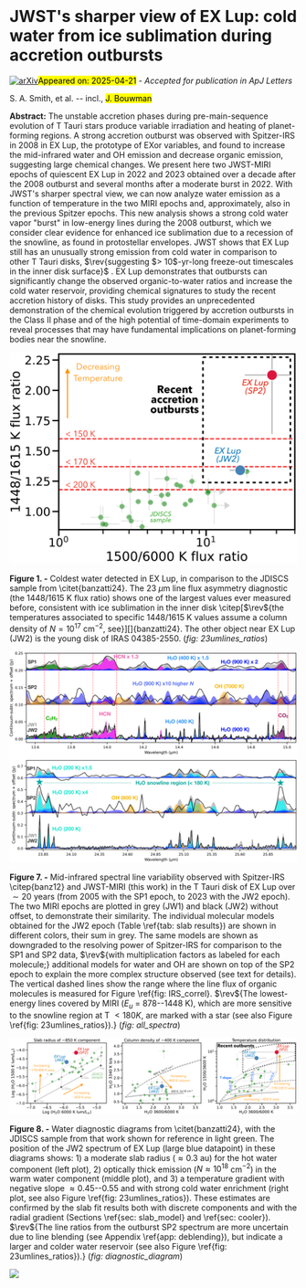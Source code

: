 <div class="macros" style="visibility:hidden;">
$\newcommand{\ensuremath}{}$
$\newcommand{\xspace}{}$
$\newcommand{\object}[1]{\texttt{#1}}$
$\newcommand{\farcs}{{.}''}$
$\newcommand{\farcm}{{.}'}$
$\newcommand{\arcsec}{''}$
$\newcommand{\arcmin}{'}$
$\newcommand{\ion}[2]{#1#2}$
$\newcommand{\textsc}[1]{\textrm{#1}}$
$\newcommand{\hl}[1]{\textrm{#1}}$
$\newcommand{\footnote}[1]{}$
$\newcommand{\tblspc}{-0.1cm}$
$\newcommand{\rev}[1]{\textcolor{black}{#1}}$
$\newcommand$
$\newcommand$
$\newcommand$
$\newcommand$
$\newcommand{\farcs}{\hbox{.\!\!^{\prime\prime}}}$</div>



<div id="title">

# JWST's sharper view of EX Lup: cold water from ice sublimation during accretion outbursts

</div>
<div id="comments">

[![arXiv](https://img.shields.io/badge/arXiv-2504.13377-b31b1b.svg)](https://arxiv.org/abs/2504.13377)<mark>Appeared on: 2025-04-21</mark> -  _Accepted for publication in ApJ Letters_

</div>
<div id="authors">

S. A. Smith, et al. -- incl., <mark>J. Bouwman</mark>

</div>
<div id="abstract">

**Abstract:** The unstable accretion phases during pre-main-sequence evolution of T Tauri stars produce variable irradiation and heating of planet-forming regions. A strong accretion outburst was observed with Spitzer-IRS in 2008 in EX Lup, the prototype of EXor variables, and found to increase the mid-infrared water and OH emission and decrease organic emission, suggesting large chemical changes. We present here two JWST-MIRI epochs of quiescent EX Lup in 2022 and 2023 obtained over a decade after the 2008 outburst and several months after a moderate burst in 2022. With JWST's sharper spectral view, we can now analyze water emission as a function of temperature in the two MIRI epochs and, approximately, also in the previous Spitzer epochs. This new analysis shows a strong cold water vapor "burst" in low-energy lines during the 2008 outburst, which we consider clear evidence for enhanced ice sublimation due to a recession of the snowline, as found in protostellar envelopes. JWST shows that EX Lup still has an unusually strong emission from cold water in comparison to other T Tauri disks, $\rev{suggesting $> 10$-yr-long freeze-out timescales in the inner disk surface}$ . EX Lup demonstrates that outbursts can significantly change the observed organic-to-water ratios and increase the cold water reservoir, providing chemical signatures to study the recent accretion history of disks. This study provides an unprecedented demonstration of the chemical evolution triggered by accretion outbursts in the Class II phase and of the high potential of time-domain experiments to reveal processes that may have fundamental implications on planet-forming bodies near the snowline.

</div>

<div id="div_fig1">

<img src="tmp_2504.13377/./EXLup_23umlines_ratios.png" alt="Fig1" width="100%"/>

**Figure 1. -** Coldest water detected in EX Lup, in comparison to the JDISCS sample from \citet{banzatti24}. The 23 $\mu$m line flux asymmetry diagnostic (the 1448/1615 K flux ratio) shows one of the largest values ever measured before, consistent with ice sublimation in the inner disk \citep[$\rev${the temperatures associated to specific 1448/1615 K values assume a column density of $N = 10^{17}$ cm$^{-2}$, see}][]{banzatti24}. The other object near EX Lup (JW2) is the young disk of IRAS 04385-2550. (*fig: 23umlines_ratios*)

</div>
<div id="div_fig2">

<img src="tmp_2504.13377/./all_spectra.png" alt="Fig7" width="100%"/>

**Figure 7. -** Mid-infrared spectral line variability observed with Spitzer-IRS \citep{banz12} and JWST-MIRI (this work) in the T Tauri disk of EX Lup over $\sim 20$ years (from 2005 with the SP1 epoch, to 2023 with the JW2 epoch). The two MIRI epochs are plotted in grey (JW1) and black (JW2) without offset, to demonstrate their similarity. The individual molecular models obtained for the JW2 epoch (Table \ref{tab: slab results}) are shown in different colors, their sum in grey. The same models are shown as downgraded to the resolving power of Spitzer-IRS for comparison to the SP1 and SP2 data, $\rev${with multiplication factors as labeled for each molecule;} additional models for water and OH are shown on top of the SP2 epoch to explain the more complex structure observed (see text for details). The vertical dashed lines show the range where the line flux of organic molecules is measured for Figure \ref{fig: IRS_correl}. $\rev${The lowest-energy lines covered by MIRI ($E_u$ = 878--1448 K), which are more sensitive to the snowline region at T $< 180 K$, are marked with a star (see also Figure \ref{fig: 23umlines_ratios}).} (*fig: all_spectra*)

</div>
<div id="div_fig3">

<img src="tmp_2504.13377/./EXLup_diagnostic_diagram.png" alt="Fig8" width="100%"/>

**Figure 8. -** Water diagnostic diagrams from \citet{banzatti24}, with the JDISCS sample from that work shown for reference in light green. The position of the JW2 spectrum of EX Lup (large blue datapoint) in these diagrams shows: 1) a moderate slab radius ($\approx 0.3$ au) for the hot water component (left plot), 2) optically thick emission ($N \approx 10^{18}$ cm$^{-2}$) in the warm water component (middle plot), and 3) a temperature gradient with negative slope $\approx 0.45$--0.55 and with strong cold water enrichment (right plot, see also Figure \ref{fig: 23umlines_ratios}). These estimates are confirmed by the slab fit results both with discrete components and with the radial gradient (Sections \ref{sec: slab_model} and \ref{sec: cooler}). $\rev${The line ratios from the outburst SP2 spectrum are more uncertain due to line blending (see Appendix \ref{app: deblending}), but indicate a larger and colder water reservoir (see also Figure \ref{fig: 23umlines_ratios}).} (*fig: diagnostic_diagram*)

</div><div id="qrcode"><img src=https://api.qrserver.com/v1/create-qr-code/?size=100x100&data="https://arxiv.org/abs/2504.13377"></div>